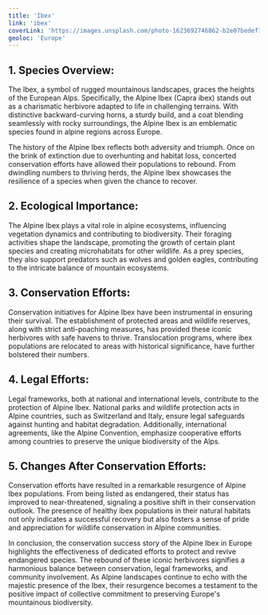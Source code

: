 ```yaml
---
title: 'Ibex'
link: 'ibex'
coverLink: 'https://images.unsplash.com/photo-1623692746862-b2e07bedef7e?w=1000&auto=format&fit=crop&q=60&ixlib=rb-4.0.3&ixid=M3wxMjA3fDB8MHxzZWFyY2h8M3x8aWJleHxlbnwwfHwwfHx8MA%3D%3D'
geoloc: 'Europe'
---
```


## 1. Species Overview:
The Ibex, a symbol of rugged mountainous landscapes, graces the heights of the European Alps. Specifically, the Alpine Ibex (Capra ibex) stands out as a charismatic herbivore adapted to life in challenging terrains. With distinctive backward-curving horns, a sturdy build, and a coat blending seamlessly with rocky surroundings, the Alpine Ibex is an emblematic species found in alpine regions across Europe.

The history of the Alpine Ibex reflects both adversity and triumph. Once on the brink of extinction due to overhunting and habitat loss, concerted conservation efforts have allowed their populations to rebound. From dwindling numbers to thriving herds, the Alpine Ibex showcases the resilience of a species when given the chance to recover.

## 2. Ecological Importance:
The Alpine Ibex plays a vital role in alpine ecosystems, influencing vegetation dynamics and contributing to biodiversity. Their foraging activities shape the landscape, promoting the growth of certain plant species and creating microhabitats for other wildlife. As a prey species, they also support predators such as wolves and golden eagles, contributing to the intricate balance of mountain ecosystems.

## 3. Conservation Efforts:
Conservation initiatives for Alpine Ibex have been instrumental in ensuring their survival. The establishment of protected areas and wildlife reserves, along with strict anti-poaching measures, has provided these iconic herbivores with safe havens to thrive. Translocation programs, where ibex populations are relocated to areas with historical significance, have further bolstered their numbers.

## 4. Legal Efforts:
Legal frameworks, both at national and international levels, contribute to the protection of Alpine Ibex. National parks and wildlife protection acts in Alpine countries, such as Switzerland and Italy, ensure legal safeguards against hunting and habitat degradation. Additionally, international agreements, like the Alpine Convention, emphasize cooperative efforts among countries to preserve the unique biodiversity of the Alps.

## 5. Changes After Conservation Efforts:
Conservation efforts have resulted in a remarkable resurgence of Alpine Ibex populations. From being listed as endangered, their status has improved to near-threatened, signaling a positive shift in their conservation outlook. The presence of healthy ibex populations in their natural habitats not only indicates a successful recovery but also fosters a sense of pride and appreciation for wildlife conservation in Alpine communities.

In conclusion, the conservation success story of the Alpine Ibex in Europe highlights the effectiveness of dedicated efforts to protect and revive endangered species. The rebound of these iconic herbivores signifies a harmonious balance between conservation, legal frameworks, and community involvement. As Alpine landscapes continue to echo with the majestic presence of the Ibex, their resurgence becomes a testament to the positive impact of collective commitment to preserving Europe's mountainous biodiversity.